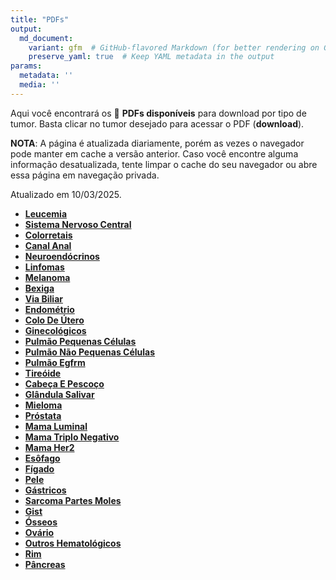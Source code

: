 ```yaml
---
title: "PDFs"
output: 
  md_document:
    variant: gfm  # GitHub-flavored Markdown (for better rendering on GitHub)
    preserve_yaml: true  # Keep YAML metadata in the output
params:
  metadata: ''
  media: ''
---
```


<script async src="https://scripts.simpleanalyticscdn.com/latest.js"></script>

Aqui você encontrará os 📝 **PDFs disponíveis** para download por tipo
de tumor. Basta clicar no tumor desejado para acessar o PDF
(**download**).

**NOTA**: A página é atualizada diariamente, porém as vezes o navegador
pode manter em cache a versão anterior. Caso você encontre alguma
informação desatualizada, tente limpar o cache do seu navegador ou abre
essa página em navegação privada.

Atualizado em 10/03/2025.

- [**Leucemia**](https://coeoralmeds-e768.restdb.io/media/67ce766df63b80480014122d?download=true)
- [**Sistema Nervoso
  Central**](https://coeoralmeds-e768.restdb.io/media/67ce766ef63b804800141230?download=true)
- [**Colorretais**](https://coeoralmeds-e768.restdb.io/media/67ce7671f63b804800141235?download=true)
- [**Canal
  Anal**](https://coeoralmeds-e768.restdb.io/media/67ce7672f63b804800141237?download=true)
- [**Neuroendócrinos**](https://coeoralmeds-e768.restdb.io/media/67ce7674f63b804800141239?download=true)
- [**Linfomas**](https://coeoralmeds-e768.restdb.io/media/67ce7676f63b80480014123b?download=true)
- [**Melanoma**](https://coeoralmeds-e768.restdb.io/media/67ce7677f63b80480014123d?download=true)
- [**Bexiga**](https://coeoralmeds-e768.restdb.io/media/67ce7679f63b80480014123f?download=true)
- [**Via
  Biliar**](https://coeoralmeds-e768.restdb.io/media/67ce767af63b804800141241?download=true)
- [**Endométrio**](https://coeoralmeds-e768.restdb.io/media/67ce767cf63b804800141243?download=true)
- [**Colo De
  Útero**](https://coeoralmeds-e768.restdb.io/media/67ce767df63b804800141245?download=true)
- [**Ginecológicos**](https://coeoralmeds-e768.restdb.io/media/67ce767ff63b804800141247?download=true)
- [**Pulmão Pequenas
  Células**](https://coeoralmeds-e768.restdb.io/media/67ce7680f63b80480014124c?download=true)
- [**Pulmão Não Pequenas
  Células**](https://coeoralmeds-e768.restdb.io/media/67ce7682f63b80480014124e?download=true)
- [**Pulmão
  Egfrm**](https://coeoralmeds-e768.restdb.io/media/67ce7684f63b804800141251?download=true)
- [**Tireóide**](https://coeoralmeds-e768.restdb.io/media/67ce7687f63b804800141255?download=true)
- [**Cabeça E
  Pescoço**](https://coeoralmeds-e768.restdb.io/media/67ce7689f63b804800141256?download=true)
- [**Glândula
  Salivar**](https://coeoralmeds-e768.restdb.io/media/67ce768af63b804800141258?download=true)
- [**Mieloma**](https://coeoralmeds-e768.restdb.io/media/67ce768cf63b80480014125b?download=true)
- [**Próstata**](https://coeoralmeds-e768.restdb.io/media/67ce768ef63b80480014125d?download=true)
- [**Mama
  Luminal**](https://coeoralmeds-e768.restdb.io/media/67ce7691f63b804800141260?download=true)
- [**Mama Triplo
  Negativo**](https://coeoralmeds-e768.restdb.io/media/67ce7692f63b804800141262?download=true)
- [**Mama
  Her2**](https://coeoralmeds-e768.restdb.io/media/67ce7694f63b804800141264?download=true)
- [**Esôfago**](https://coeoralmeds-e768.restdb.io/media/67ce7696f63b804800141267?download=true)
- [**Fígado**](https://coeoralmeds-e768.restdb.io/media/67ce7697f63b804800141269?download=true)
- [**Pele**](https://coeoralmeds-e768.restdb.io/media/67ce7699f63b80480014126b?download=true)
- [**Gástricos**](https://coeoralmeds-e768.restdb.io/media/67ce769bf63b80480014126c?download=true)
- [**Sarcoma Partes
  Moles**](https://coeoralmeds-e768.restdb.io/media/67ce769cf63b80480014126e?download=true)
- [**Gist**](https://coeoralmeds-e768.restdb.io/media/67ce769ef63b804800141270?download=true)
- [**Ósseos**](https://coeoralmeds-e768.restdb.io/media/67ce769ff63b804800141272?download=true)
- [**Ovário**](https://coeoralmeds-e768.restdb.io/media/67ce76a1f63b804800141275?download=true)
- [**Outros
  Hematológicos**](https://coeoralmeds-e768.restdb.io/media/67ce76a3f63b804800141277?download=true)
- [**Rim**](https://coeoralmeds-e768.restdb.io/media/67ce76a4f63b804800141278?download=true)
- [**Pâncreas**](https://coeoralmeds-e768.restdb.io/media/67ce76a6f63b80480014127a?download=true)
